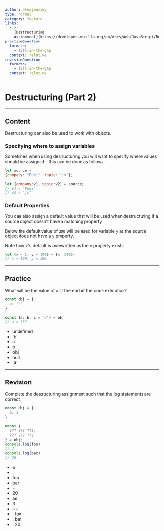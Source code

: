```yaml
---
author: alexjmackey
type: normal
category: feature
links:
  - >-
    [Destructuring
    Assignment](https://developer.mozilla.org/en/docs/Web/JavaScript/Reference/Operators/Destructuring_assignment){documentation}
practiceQuestion:
  formats:
    - fill-in-the-gap
  context: relative
revisionQuestion:
  formats:
    - fill-in-the-gap
  context: relative
---
```


# Destructuring (Part 2)


---

## Content

Destructuring can also be used to work with objects.

### Specifying where to assign variables

Sometimes when using destructuring you will want to specify where values should be assigned - this can be done as follows:

```javascript
let source =
{company: "Enki", topic: "js"};

let {company:v1, topic:v2} = source;
// v1 = "Enki"
// v2 = "js"

```

### Default Properties

You can also assign a default value that will be used when destructuring if a source object doesn’t have a matching property.

Below the default value of `200` will be used for variable `y` as the source object does not have a `y` property.

Note how `x`'s default is overwritten as the `x` property exists:

```javascript
let {x = 1, y = 200} = {x: 100};
// x = 100, y = 200
```


---

## Practice

What will be the value of `a` at the end of the code execution?

```javascript
const obj = {
  a: 'b'
}

const {a: b, c = 'a'} = obj
// a = ???
```

- undefined
- 'b'
- c
- b
- obj
- null
- 'a'


---

## Revision

Complete the destructuring assignment such that the log statements are correct:

```javascript
const obj = {
  a: 3
}

const {
  ??? ??? ???,
  ??? ??? ???
} = obj;
console.log(foo)
// 3
console.log(bar)
// 20
```

- a
- :
- foo
- bar
- =
- 20
- as
- 3
- ==
- : foo
- : bar
- : 20
